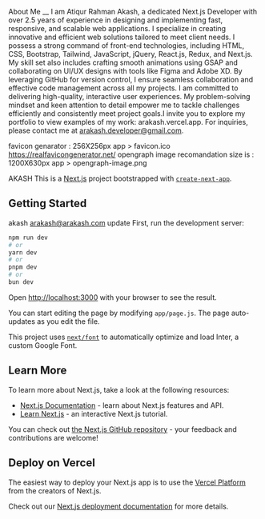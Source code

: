 About Me __
I am Atiqur Rahman Akash, a dedicated Next.js Developer with over 2.5 years of experience in designing and implementing fast, responsive, and scalable web applications. I specialize in creating innovative and efficient web solutions tailored to meet client needs.
I possess a strong command of front-end technologies, including HTML, CSS, Bootstrap, Tailwind, JavaScript, jQuery, React.js, Redux, and Next.js. My skill set also includes crafting smooth animations using GSAP and collaborating on UI/UX designs with tools like Figma and Adobe XD. By leveraging GitHub for version control, I ensure seamless collaboration and effective code management across all my projects.
I am committed to delivering high-quality, interactive user experiences. My problem-solving mindset and keen attention to detail empower me to tackle challenges efficiently and consistently meet project goals.I invite you to explore my portfolio to view examples of my work: arakash.vercel.app. For inquiries, please contact me at arakash.developer@gmail.com.

favicon genarator : 256X256px
app > favicon.ico
https://realfavicongenerator.net/
opengraph image recomandation size is : 1200X630px
app > opengraph-image.png

AKASH
This is a [Next.js](https://nextjs.org/) project bootstrapped with [`create-next-app`](https://github.com/vercel/next.js/tree/canary/packages/create-next-app).

## Getting Started
akash
arakash@arakash.com
update
First, run the development server:

```bash
npm run dev
# or
yarn dev
# or
pnpm dev
# or
bun dev
```

Open [http://localhost:3000](http://localhost:3000) with your browser to see the result.

You can start editing the page by modifying `app/page.js`. The page auto-updates as you edit the file.

This project uses [`next/font`](https://nextjs.org/docs/basic-features/font-optimization) to automatically optimize and load Inter, a custom Google Font.

## Learn More

To learn more about Next.js, take a look at the following resources:

- [Next.js Documentation](https://nextjs.org/docs) - learn about Next.js features and API.
- [Learn Next.js](https://nextjs.org/learn) - an interactive Next.js tutorial.

You can check out [the Next.js GitHub repository](https://github.com/vercel/next.js/) - your feedback and contributions are welcome!

## Deploy on Vercel

The easiest way to deploy your Next.js app is to use the [Vercel Platform](https://vercel.com/new?utm_medium=default-template&filter=next.js&utm_source=create-next-app&utm_campaign=create-next-app-readme) from the creators of Next.js.

Check out our [Next.js deployment documentation](https://nextjs.org/docs/deployment) for more details.

